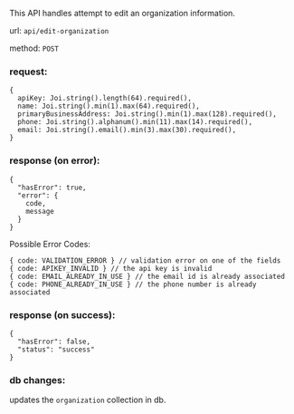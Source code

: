 This API handles attempt to edit an organization information.

url: `api/edit-organization`

method: `POST`

### request: 
```
{
  apiKey: Joi.string().length(64).required(),
  name: Joi.string().min(1).max(64).required(),
  primaryBusinessAddress: Joi.string().min(1).max(128).required(),
  phone: Joi.string().alphanum().min(11).max(14).required(),
  email: Joi.string().email().min(3).max(30).required(),
}
```

### response (on error):
```
{
  "hasError": true,
  "error": {
    code,
    message
  }
}
```
Possible Error Codes:
```
{ code: VALIDATION_ERROR } // validation error on one of the fields
{ code: APIKEY_INVALID } // the api key is invalid
{ code: EMAIL_ALREADY_IN_USE } // the email id is already associated
{ code: PHONE_ALREADY_IN_USE } // the phone number is already associated
```

### response (on success):
```
{
  "hasError": false,
  "status": "success"
}
```

### db changes:
updates the `organization` collection in db.